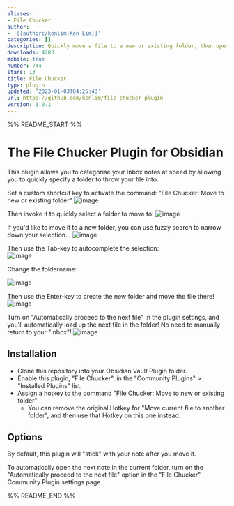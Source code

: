 ```yaml
---
aliases:
- File Chucker
author:
- '[[authors/kenlim|Ken Lim]]'
categories: []
description: Quickly move a file to a new or existing folder, then open the next file.
downloads: 4283
mobile: true
number: 744
stars: 13
title: File Chucker
type: plugin
updated: '2023-01-03T04:25:43'
url: https://github.com/kenlim/file-chucker-plugin
version: 1.0.1
---
```


%% README_START %%

# The File Chucker Plugin for Obsidian

This plugin allows you to categorise your Inbox notes at speed by allowing you to quickly specify a folder to throw your file into.

Set a custom shortcut key to activate the command: "File Chucker: Move to new or existing folder"
![image](https://user-images.githubusercontent.com/111891/210280526-ce210fdc-383d-4eeb-93b6-c934c368b3cf.png)

Then invoke it to quickly select a folder to move to:
![image](https://user-images.githubusercontent.com/111891/210280550-db816b63-efab-4cfd-91dd-c8e4e33c551e.png)

If you'd like to move it to a new folder, you can use fuzzy search to narrow down your selection...
![image](https://user-images.githubusercontent.com/111891/210280639-c471afc0-28c0-4e85-82a7-d0ddc0b3133e.png)

Then use the Tab-key to autocomplete the selection: 	
![image](https://user-images.githubusercontent.com/111891/210280669-6cca1bbb-87a4-411d-88bf-6a3b0e52e0f8.png)

Change the foldername:

![image](https://user-images.githubusercontent.com/111891/210280693-f8cc8253-f99b-4e25-bd19-f98db5149e33.png)

Then use the Enter-key to create the new folder and move the file there!
![image](https://user-images.githubusercontent.com/111891/210280714-9281197a-2edb-48c5-9639-82f489b40900.png)

Turn on "Automatically proceed to the next file" in the plugin settings, and you'll automatically load up the next file in the folder! No need to manually return to your "Inbox"!
![image](https://user-images.githubusercontent.com/111891/210280759-1e940f4c-aed6-466b-b7bc-8f54d3dbf078.png)




## Installation

-   Clone this repository into your Obsidian Vault Plugin folder.
-   Enable this plugin, "File Chucker", in the "Community Plugins" > "Installed Plugins" list.
-   Assign a hotkey to the command "File Chucker: Move to new or existing folder"
    -   You can remove the original Hotkey for "Move current file to another folder", and then use that Hotkey on this one instead.

## Options

By default, this plugin will "stick" with your note after you move it.

To automatically open the next note in the current folder, turn on the "Automatically proceed to the next file" option in the "File Chucker" Community Plugin settings page.


%% README_END %%